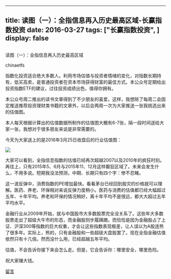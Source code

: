 
---
title:  读图（一）：全指信息再入历史最高区域-长赢指数投资
date: 2016-03-27
tags: ["长赢指数投资", ]
display: false
---


## 



读图（一）：全指信息再入历史最高区域




chinaetfs




指数化投资适合绝大多数人。利用市场估值与投资者情绪的变化，对指数长期持有，低买高卖，是普通投资者在资本市场获得财富的最佳方式。本公众号定期给出投资指数ETF的建议，过往投资成绩出色，值得你拥有。


本公众号周二推出的读书文章得到了不少朋友的喜爱。这样，我想除了每周二会固定推送推荐投资理财类书籍的文章外，以后会两周一次为大家推送一张我挑选出来的估值图。



本人每天根据计算出的估值数据所制作的估值图大概有6-7张，隔一段时间送给大家一张，我想对于很多朋友来说是非常需要的。



今天为大家送上的是2016年3月25日收盘后的行业估值图：



<img data-s="300,640" data-type="png" src="http://mmbiz.qpic.cn/mmbiz/SEPick5M9xjN8vEARC9Q4AHuJbwECRwNwsjUJ4EoMCrKzrBhC8dO92XcRo5n2Z9MGhtUicoicY0vZaa3sZyPQywNw/0?wx_fmt=png" data-ratio="0.5971223021582733" data-w=""/>

大家可以看到，全指信息指数的估值已经再次超越2007以及2010年的疯狂时刻。再往上，只有2015年5、6月与2015年11、12月这样癫狂区域了。未来会发生什么，不用多说。短期我没法预测，中期、长期只有四个字：惨不忍睹。



这一波反弹中，消费指数的PE增加最快。看看茅台已经回到股灾的价格就可以理解。医药、养老、环保相对来说反弹力度稍小。医药与消费的估值都已经大幅超过五年、十年平均。养老和环保的情况稍好，离十年平均不是很远，都大大超过五年平均水平。



金融行业从2009年开始，就与中国股市大多数股票完全没关系了。这些年大多数股票走出了超级大牛市的形态，而金融股则步履蹒跚。而恰恰是因为金融股占了上证、沪深300等指数的巨大权重，才会让这些指数表现极差，让人误以为A股连熊了很多年。实际上，熊的，只有金融股和一些超级大盘股罢了。现在全指金融估值依然只有十几倍。然而没什么用，已经超越五年平均。



估值，不会告诉你接下来会怎么走。但是，它会告诉你：哪里安全，哪里危险。



祝大家赚大钱。















[留言](javascript:;)


